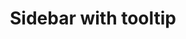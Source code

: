 ---
title: Sidebar with tooltip
category: Application
paid: false
isActive: true
ltr: {"preview":"function App() {\n\n    const profileRef = React.useRef()\n\n    const [isProfileActive, setIsProfileActive] = React.useState(false)\n\n    const navigation = [\n        {\n            href: 'javascript:void(0)',\n            name: 'Overview',\n            icon: <svg xmlns=\"http://www.w3.org/2000/svg\" fill=\"none\" viewBox=\"0 0 24 24\" strokeWidth={1.5} stroke=\"currentColor\" className=\"w-5 h-5\">\n                <path strokeLinecap=\"round\" strokeLinejoin=\"round\" d=\"M6 6.878V6a2.25 2.25 0 012.25-2.25h7.5A2.25 2.25 0 0118 6v.878m-12 0c.235-.083.487-.128.75-.128h10.5c.263 0 .515.045.75.128m-12 0A2.25 2.25 0 004.5 9v.878m13.5-3A2.25 2.25 0 0119.5 9v.878m0 0a2.246 2.246 0 00-.75-.128H5.25c-.263 0-.515.045-.75.128m15 0A2.25 2.25 0 0121 12v6a2.25 2.25 0 01-2.25 2.25H5.25A2.25 2.25 0 013 18v-6c0-.98.626-1.813 1.5-2.122\" />\n            </svg>\n            ,\n        },\n        {\n            href: 'javascript:void(0)',\n            name: 'Integration',\n            icon: <svg xmlns=\"http://www.w3.org/2000/svg\" fill=\"none\" viewBox=\"0 0 24 24\" strokeWidth={1.5} stroke=\"currentColor\" className=\"w-5 h-5\">\n                <path strokeLinecap=\"round\" strokeLinejoin=\"round\" d=\"M14.25 6.087c0-.355.186-.676.401-.959.221-.29.349-.634.349-1.003 0-1.036-1.007-1.875-2.25-1.875s-2.25.84-2.25 1.875c0 .369.128.713.349 1.003.215.283.401.604.401.959v0a.64.64 0 01-.657.643 48.39 48.39 0 01-4.163-.3c.186 1.613.293 3.25.315 4.907a.656.656 0 01-.658.663v0c-.355 0-.676-.186-.959-.401a1.647 1.647 0 00-1.003-.349c-1.036 0-1.875 1.007-1.875 2.25s.84 2.25 1.875 2.25c.369 0 .713-.128 1.003-.349.283-.215.604-.401.959-.401v0c.31 0 .555.26.532.57a48.039 48.039 0 01-.642 5.056c1.518.19 3.058.309 4.616.354a.64.64 0 00.657-.643v0c0-.355-.186-.676-.401-.959a1.647 1.647 0 01-.349-1.003c0-1.035 1.008-1.875 2.25-1.875 1.243 0 2.25.84 2.25 1.875 0 .369-.128.713-.349 1.003-.215.283-.4.604-.4.959v0c0 .333.277.599.61.58a48.1 48.1 0 005.427-.63 48.05 48.05 0 00.582-4.717.532.532 0 00-.533-.57v0c-.355 0-.676.186-.959.401-.29.221-.634.349-1.003.349-1.035 0-1.875-1.007-1.875-2.25s.84-2.25 1.875-2.25c.37 0 .713.128 1.003.349.283.215.604.401.96.401v0a.656.656 0 00.658-.663 48.422 48.422 0 00-.37-5.36c-1.886.342-3.81.574-5.766.689a.578.578 0 01-.61-.58v0z\" />\n            </svg>\n            ,\n        },\n        {\n            href: 'javascript:void(0)',\n            name: 'Plans',\n            icon: <svg xmlns=\"http://www.w3.org/2000/svg\" fill=\"none\" viewBox=\"0 0 24 24\" strokeWidth={1.5} stroke=\"currentColor\" className=\"w-5 h-5\">\n                <path strokeLinecap=\"round\" strokeLinejoin=\"round\" d=\"M3.75 6A2.25 2.25 0 016 3.75h2.25A2.25 2.25 0 0110.5 6v2.25a2.25 2.25 0 01-2.25 2.25H6a2.25 2.25 0 01-2.25-2.25V6zM3.75 15.75A2.25 2.25 0 016 13.5h2.25a2.25 2.25 0 012.25 2.25V18a2.25 2.25 0 01-2.25 2.25H6A2.25 2.25 0 013.75 18v-2.25zM13.5 6a2.25 2.25 0 012.25-2.25H18A2.25 2.25 0 0120.25 6v2.25A2.25 2.25 0 0118 10.5h-2.25a2.25 2.25 0 01-2.25-2.25V6zM13.5 15.75a2.25 2.25 0 012.25-2.25H18a2.25 2.25 0 012.25 2.25V18A2.25 2.25 0 0118 20.25h-2.25A2.25 2.25 0 0113.5 18v-2.25z\" />\n            </svg>\n\n            ,\n        },\n        {\n            href: 'javascript:void(0)',\n            name: 'Transactions',\n            icon: <svg xmlns=\"http://www.w3.org/2000/svg\" fill=\"none\" viewBox=\"0 0 24 24\" strokeWidth={1.5} stroke=\"currentColor\" className=\"w-5 h-5\">\n                <path strokeLinecap=\"round\" strokeLinejoin=\"round\" d=\"M6.429 9.75L2.25 12l4.179 2.25m0-4.5l5.571 3 5.571-3m-11.142 0L2.25 7.5 12 2.25l9.75 5.25-4.179 2.25m0 0L21.75 12l-4.179 2.25m0 0l4.179 2.25L12 21.75 2.25 16.5l4.179-2.25m11.142 0l-5.571 3-5.571-3\" />\n            </svg>,\n        }\n    ]\n\n    const navsFooter = [\n        {\n            href: 'javascript:void(0)',\n            name: 'Help',\n            icon: <svg xmlns=\"http://www.w3.org/2000/svg\" fill=\"none\" viewBox=\"0 0 24 24\" strokeWidth={1.5} stroke=\"currentColor\" className=\"w-5 h-5\">\n                <path strokeLinecap=\"round\" strokeLinejoin=\"round\" d=\"M9.879 7.519c1.171-1.025 3.071-1.025 4.242 0 1.172 1.025 1.172 2.687 0 3.712-.203.179-.43.326-.67.442-.745.361-1.45.999-1.45 1.827v.75M21 12a9 9 0 11-18 0 9 9 0 0118 0zm-9 5.25h.008v.008H12v-.008z\" />\n            </svg>\n            ,\n        },\n        {\n            href: 'javascript:void(0)',\n            name: 'Settings',\n            icon: <svg xmlns=\"http://www.w3.org/2000/svg\" fill=\"none\" viewBox=\"0 0 24 24\" strokeWidth={1.5} stroke=\"currentColor\" className=\"w-5 h-5\">\n                <path strokeLinecap=\"round\" strokeLinejoin=\"round\" d=\"M9.594 3.94c.09-.542.56-.94 1.11-.94h2.593c.55 0 1.02.398 1.11.94l.213 1.281c.063.374.313.686.645.87.074.04.147.083.22.127.324.196.72.257 1.075.124l1.217-.456a1.125 1.125 0 011.37.49l1.296 2.247a1.125 1.125 0 01-.26 1.431l-1.003.827c-.293.24-.438.613-.431.992a6.759 6.759 0 010 .255c-.007.378.138.75.43.99l1.005.828c.424.35.534.954.26 1.43l-1.298 2.247a1.125 1.125 0 01-1.369.491l-1.217-.456c-.355-.133-.75-.072-1.076.124a6.57 6.57 0 01-.22.128c-.331.183-.581.495-.644.869l-.213 1.28c-.09.543-.56.941-1.11.941h-2.594c-.55 0-1.02-.398-1.11-.94l-.213-1.281c-.062-.374-.312-.686-.644-.87a6.52 6.52 0 01-.22-.127c-.325-.196-.72-.257-1.076-.124l-1.217.456a1.125 1.125 0 01-1.369-.49l-1.297-2.247a1.125 1.125 0 01.26-1.431l1.004-.827c.292-.24.437-.613.43-.992a6.932 6.932 0 010-.255c.007-.378-.138-.75-.43-.99l-1.004-.828a1.125 1.125 0 01-.26-1.43l1.297-2.247a1.125 1.125 0 011.37-.491l1.216.456c.356.133.751.072 1.076-.124.072-.044.146-.087.22-.128.332-.183.582-.495.644-.869l.214-1.281z\" />\n                <path strokeLinecap=\"round\" strokeLinejoin=\"round\" d=\"M15 12a3 3 0 11-6 0 3 3 0 016 0z\" />\n            </svg>\n            ,\n        },\n        {\n            href: 'javascript:void(0)',\n            name: 'Logout',\n            icon: <svg xmlns=\"http://www.w3.org/2000/svg\" fill=\"none\" viewBox=\"0 0 24 24\" strokeWidth={1.5} stroke=\"currentColor\" className=\"w-5 h-5\">\n                <path strokeLinecap=\"round\" strokeLinejoin=\"round\" d=\"M15.75 9V5.25A2.25 2.25 0 0013.5 3h-6a2.25 2.25 0 00-2.25 2.25v13.5A2.25 2.25 0 007.5 21h6a2.25 2.25 0 002.25-2.25V15m3 0l3-3m0 0l-3-3m3 3H9\" />\n            </svg>\n            ,\n        }\n    ]\n\n    React.useEffect(() => {\n        const handleProfile = (e) => {\n            if (profileRef.current && !profileRef.current.contains(e.target)) setIsProfileActive(false)\n        }\n        document.addEventListener('click', handleProfile)\n    }, [])\n\n    return (\n        <div style={{height: \"800px\"}}>\n            <nav\n                className=\"fixed top-0 left-0 w-20 h-full border-r bg-white space-y-8\">\n                <div class=\"flex flex-col h-full\">\n                    <div className='h-20 flex items-center justify-center px-8'>\n                        <a href='javascript:void(0)' className='flex-none'>\n                            <img src=\"https://floatui.com/logo-letter.png\" width={35} className=\"mx-auto\" />\n                        </a>\n                    </div>\n                    <div className=\"flex-1 flex flex-col h-full\">\n                        <ul className=\"px-4 text-sm font-medium flex-1\">\n                            {\n                                navigation.map((item, idx) => (\n                                    <li key={idx}>\n                                        <a href={item.href} className=\"relative flex items-center justify-center gap-x-2 text-gray-600 p-2 rounded-lg  hover:bg-gray-50 active:bg-gray-100 duration-150 group\">\n                                            <div className=\"text-gray-500\">{item.icon}</div>\n                                            <span className=\"absolute left-14 p-1 px-1.5 rounded-md whitespace-nowrap text-xs text-white bg-gray-800 hidden group-hover:inline-block group-focus:hidden duration-150\">\n                                                {item.name}\n                                            </span>\n                                        </a>\n                                    </li>\n                                ))\n                            }\n                        </ul>\n                        <div>\n                            <ul className=\"px-4 pb-4 text-sm font-medium\">\n                                {\n                                    navsFooter.map((item, idx) => (\n                                        <li key={idx}>\n                                            <a href={item.href} className=\"relative flex items-center justify-center gap-x-2 text-gray-600 p-2 rounded-lg  hover:bg-gray-50 active:bg-gray-100 duration-150 group\">\n                                                <div className=\"text-gray-500\">{item.icon}</div>\n                                                <span className=\"absolute left-14 p-1 px-1.5 rounded-md whitespace-nowrap text-xs text-white bg-gray-800 hidden group-hover:inline-block group-focus:hidden duration-150\">\n                                                    {item.name}\n                                                </span>\n                                            </a>\n                                        </li>\n                                    ))\n                                }\n                            </ul>\n                            <div className=\"relative py-4 px-4 border-t\">\n                                <button ref={profileRef} className=\"w-12 h-12 flex items-center gap-x-4 cursor-pointer rounded-full ring-offset-2 ring-gray-800 focus:ring-2 duration-150\"\n                                    onClick={() => setIsProfileActive(!isProfileActive)}\n                                >\n                                    <img src=\"https://randomuser.me/api/portraits/women/79.jpg\" className=\"w-12 h-12 rounded-full\" />\n                                </button>\n                                {\n                                    isProfileActive ? (\n                                        <div className=\"absolute bottom-4 left-20 w-64 rounded-lg bg-white shadow-md border text-sm text-gray-600\">\n                                            <div className=\"p-2\">\n                                                <span className=\"block text-gray-500/80 p-2\">vienna@gmail.com</span>\n                                                <a href=\"javascript:void(0)\" className=\"block w-full p-2 text-left rounded-md hover:bg-gray-50 active:bg-gray-100 duration-150\">\n                                                    Status\n                                                </a>\n                                                <div className=\"relative rounded-md hover:bg-gray-50 active:bg-gray-100 duration-150\">\n                                                    <svg xmlns=\"http://www.w3.org/2000/svg\" viewBox=\"0 0 20 20\" fill=\"currentColor\" className=\"w-4 h-4 absolute right-1 inset-y-0 my-auto pointer-events-none\">\n                                                        <path fillRule=\"evenodd\" d=\"M10 3a.75.75 0 01.55.24l3.25 3.5a.75.75 0 11-1.1 1.02L10 4.852 7.3 7.76a.75.75 0 01-1.1-1.02l3.25-3.5A.75.75 0 0110 3zm-3.76 9.2a.75.75 0 011.06.04l2.7 2.908 2.7-2.908a.75.75 0 111.1 1.02l-3.25 3.5a.75.75 0 01-1.1 0l-3.25-3.5a.75.75 0 01.04-1.06z\" clipRule=\"evenodd\" />\n                                                    </svg>\n                                                    <select className=\"w-full cursor-pointer appearance-none bg-transparent p-2 outline-none\">\n                                                        <option disabled selected>Theme</option>\n                                                        <option>Dark</option>\n                                                        <option>Light</option>\n                                                    </select>\n                                                </div>\n                                                <button className=\"block w-full p-2 text-left rounded-md hover:bg-gray-50 active:bg-gray-100 duration-150\">\n                                                    Logout\n                                                </button>\n                                            </div>\n                                        </div>\n                                    ) : \"\"\n                                }\n                            </div>\n                        </div>\n                    </div >\n                </div>\n            </nav>\n        </div>\n    );\n};","react":{"jsxCss":[],"jsxTail":[{"code":"import { useState, useEffect, useRef } from \"react\";\n\nconst Sidebar = () => {\n\n    const profileRef = useRef()\n\n    const [isProfileActive, setIsProfileActive] = useState(false)\n\n    const navigation = [\n        {\n            href: 'javascript:void(0)',\n            name: 'Overview',\n            icon: <svg xmlns=\"http://www.w3.org/2000/svg\" fill=\"none\" viewBox=\"0 0 24 24\" strokeWidth={1.5} stroke=\"currentColor\" className=\"w-5 h-5\">\n                <path strokeLinecap=\"round\" strokeLinejoin=\"round\" d=\"M6 6.878V6a2.25 2.25 0 012.25-2.25h7.5A2.25 2.25 0 0118 6v.878m-12 0c.235-.083.487-.128.75-.128h10.5c.263 0 .515.045.75.128m-12 0A2.25 2.25 0 004.5 9v.878m13.5-3A2.25 2.25 0 0119.5 9v.878m0 0a2.246 2.246 0 00-.75-.128H5.25c-.263 0-.515.045-.75.128m15 0A2.25 2.25 0 0121 12v6a2.25 2.25 0 01-2.25 2.25H5.25A2.25 2.25 0 013 18v-6c0-.98.626-1.813 1.5-2.122\" />\n            </svg>\n            ,\n        },\n        {\n            href: 'javascript:void(0)',\n            name: 'Integration',\n            icon: <svg xmlns=\"http://www.w3.org/2000/svg\" fill=\"none\" viewBox=\"0 0 24 24\" strokeWidth={1.5} stroke=\"currentColor\" className=\"w-5 h-5\">\n                <path strokeLinecap=\"round\" strokeLinejoin=\"round\" d=\"M14.25 6.087c0-.355.186-.676.401-.959.221-.29.349-.634.349-1.003 0-1.036-1.007-1.875-2.25-1.875s-2.25.84-2.25 1.875c0 .369.128.713.349 1.003.215.283.401.604.401.959v0a.64.64 0 01-.657.643 48.39 48.39 0 01-4.163-.3c.186 1.613.293 3.25.315 4.907a.656.656 0 01-.658.663v0c-.355 0-.676-.186-.959-.401a1.647 1.647 0 00-1.003-.349c-1.036 0-1.875 1.007-1.875 2.25s.84 2.25 1.875 2.25c.369 0 .713-.128 1.003-.349.283-.215.604-.401.959-.401v0c.31 0 .555.26.532.57a48.039 48.039 0 01-.642 5.056c1.518.19 3.058.309 4.616.354a.64.64 0 00.657-.643v0c0-.355-.186-.676-.401-.959a1.647 1.647 0 01-.349-1.003c0-1.035 1.008-1.875 2.25-1.875 1.243 0 2.25.84 2.25 1.875 0 .369-.128.713-.349 1.003-.215.283-.4.604-.4.959v0c0 .333.277.599.61.58a48.1 48.1 0 005.427-.63 48.05 48.05 0 00.582-4.717.532.532 0 00-.533-.57v0c-.355 0-.676.186-.959.401-.29.221-.634.349-1.003.349-1.035 0-1.875-1.007-1.875-2.25s.84-2.25 1.875-2.25c.37 0 .713.128 1.003.349.283.215.604.401.96.401v0a.656.656 0 00.658-.663 48.422 48.422 0 00-.37-5.36c-1.886.342-3.81.574-5.766.689a.578.578 0 01-.61-.58v0z\" />\n            </svg>\n            ,\n        },\n        {\n            href: 'javascript:void(0)',\n            name: 'Plans',\n            icon: <svg xmlns=\"http://www.w3.org/2000/svg\" fill=\"none\" viewBox=\"0 0 24 24\" strokeWidth={1.5} stroke=\"currentColor\" className=\"w-5 h-5\">\n                <path strokeLinecap=\"round\" strokeLinejoin=\"round\" d=\"M3.75 6A2.25 2.25 0 016 3.75h2.25A2.25 2.25 0 0110.5 6v2.25a2.25 2.25 0 01-2.25 2.25H6a2.25 2.25 0 01-2.25-2.25V6zM3.75 15.75A2.25 2.25 0 016 13.5h2.25a2.25 2.25 0 012.25 2.25V18a2.25 2.25 0 01-2.25 2.25H6A2.25 2.25 0 013.75 18v-2.25zM13.5 6a2.25 2.25 0 012.25-2.25H18A2.25 2.25 0 0120.25 6v2.25A2.25 2.25 0 0118 10.5h-2.25a2.25 2.25 0 01-2.25-2.25V6zM13.5 15.75a2.25 2.25 0 012.25-2.25H18a2.25 2.25 0 012.25 2.25V18A2.25 2.25 0 0118 20.25h-2.25A2.25 2.25 0 0113.5 18v-2.25z\" />\n            </svg>\n\n            ,\n        },\n        {\n            href: 'javascript:void(0)',\n            name: 'Transactions',\n            icon: <svg xmlns=\"http://www.w3.org/2000/svg\" fill=\"none\" viewBox=\"0 0 24 24\" strokeWidth={1.5} stroke=\"currentColor\" className=\"w-5 h-5\">\n                <path strokeLinecap=\"round\" strokeLinejoin=\"round\" d=\"M6.429 9.75L2.25 12l4.179 2.25m0-4.5l5.571 3 5.571-3m-11.142 0L2.25 7.5 12 2.25l9.75 5.25-4.179 2.25m0 0L21.75 12l-4.179 2.25m0 0l4.179 2.25L12 21.75 2.25 16.5l4.179-2.25m11.142 0l-5.571 3-5.571-3\" />\n            </svg>,\n        }\n    ]\n\n    const navsFooter = [\n        {\n            href: 'javascript:void(0)',\n            name: 'Help',\n            icon: <svg xmlns=\"http://www.w3.org/2000/svg\" fill=\"none\" viewBox=\"0 0 24 24\" strokeWidth={1.5} stroke=\"currentColor\" className=\"w-5 h-5\">\n                <path strokeLinecap=\"round\" strokeLinejoin=\"round\" d=\"M9.879 7.519c1.171-1.025 3.071-1.025 4.242 0 1.172 1.025 1.172 2.687 0 3.712-.203.179-.43.326-.67.442-.745.361-1.45.999-1.45 1.827v.75M21 12a9 9 0 11-18 0 9 9 0 0118 0zm-9 5.25h.008v.008H12v-.008z\" />\n            </svg>\n            ,\n        },\n        {\n            href: 'javascript:void(0)',\n            name: 'Settings',\n            icon: <svg xmlns=\"http://www.w3.org/2000/svg\" fill=\"none\" viewBox=\"0 0 24 24\" strokeWidth={1.5} stroke=\"currentColor\" className=\"w-5 h-5\">\n                <path strokeLinecap=\"round\" strokeLinejoin=\"round\" d=\"M9.594 3.94c.09-.542.56-.94 1.11-.94h2.593c.55 0 1.02.398 1.11.94l.213 1.281c.063.374.313.686.645.87.074.04.147.083.22.127.324.196.72.257 1.075.124l1.217-.456a1.125 1.125 0 011.37.49l1.296 2.247a1.125 1.125 0 01-.26 1.431l-1.003.827c-.293.24-.438.613-.431.992a6.759 6.759 0 010 .255c-.007.378.138.75.43.99l1.005.828c.424.35.534.954.26 1.43l-1.298 2.247a1.125 1.125 0 01-1.369.491l-1.217-.456c-.355-.133-.75-.072-1.076.124a6.57 6.57 0 01-.22.128c-.331.183-.581.495-.644.869l-.213 1.28c-.09.543-.56.941-1.11.941h-2.594c-.55 0-1.02-.398-1.11-.94l-.213-1.281c-.062-.374-.312-.686-.644-.87a6.52 6.52 0 01-.22-.127c-.325-.196-.72-.257-1.076-.124l-1.217.456a1.125 1.125 0 01-1.369-.49l-1.297-2.247a1.125 1.125 0 01.26-1.431l1.004-.827c.292-.24.437-.613.43-.992a6.932 6.932 0 010-.255c.007-.378-.138-.75-.43-.99l-1.004-.828a1.125 1.125 0 01-.26-1.43l1.297-2.247a1.125 1.125 0 011.37-.491l1.216.456c.356.133.751.072 1.076-.124.072-.044.146-.087.22-.128.332-.183.582-.495.644-.869l.214-1.281z\" />\n                <path strokeLinecap=\"round\" strokeLinejoin=\"round\" d=\"M15 12a3 3 0 11-6 0 3 3 0 016 0z\" />\n            </svg>\n            ,\n        },\n        {\n            href: 'javascript:void(0)',\n            name: 'Logout',\n            icon: <svg xmlns=\"http://www.w3.org/2000/svg\" fill=\"none\" viewBox=\"0 0 24 24\" strokeWidth={1.5} stroke=\"currentColor\" className=\"w-5 h-5\">\n                <path strokeLinecap=\"round\" strokeLinejoin=\"round\" d=\"M15.75 9V5.25A2.25 2.25 0 0013.5 3h-6a2.25 2.25 0 00-2.25 2.25v13.5A2.25 2.25 0 007.5 21h6a2.25 2.25 0 002.25-2.25V15m3 0l3-3m0 0l-3-3m3 3H9\" />\n            </svg>\n            ,\n        }\n    ]\n\n    useEffect(() => {\n        const handleProfile = (e) => {\n            if (profileRef.current && !profileRef.current.contains(e.target)) setIsProfileActive(false)\n        }\n        document.addEventListener('click', handleProfile)\n    }, [])\n\n    return (\n        <>\n            <nav\n                className=\"fixed top-0 left-0 w-20 h-full border-r bg-white space-y-8\">\n                <div class=\"flex flex-col h-full\">\n                    <div className='h-20 flex items-center justify-center px-8'>\n                        <a href='javascript:void(0)' className='flex-none'>\n                            <img src=\"https://floatui.com/logo-letter.png\" width={35} className=\"mx-auto\" />\n                        </a>\n                    </div>\n                    <div className=\"flex-1 flex flex-col h-full\">\n                        <ul className=\"px-4 text-sm font-medium flex-1\">\n                            {\n                                navigation.map((item, idx) => (\n                                    <li key={idx}>\n                                        <a href={item.href} className=\"relative flex items-center justify-center gap-x-2 text-gray-600 p-2 rounded-lg  hover:bg-gray-50 active:bg-gray-100 duration-150 group\">\n                                            <div className=\"text-gray-500\">{item.icon}</div>\n                                            <span className=\"absolute left-14 p-1 px-1.5 rounded-md whitespace-nowrap text-xs text-white bg-gray-800 hidden group-hover:inline-block group-focus:hidden duration-150\">\n                                                {item.name}\n                                            </span>\n                                        </a>\n                                    </li>\n                                ))\n                            }\n                        </ul>\n                        <div>\n                            <ul className=\"px-4 pb-4 text-sm font-medium\">\n                                {\n                                    navsFooter.map((item, idx) => (\n                                        <li key={idx}>\n                                            <a href={item.href} className=\"relative flex items-center justify-center gap-x-2 text-gray-600 p-2 rounded-lg  hover:bg-gray-50 active:bg-gray-100 duration-150 group\">\n                                                <div className=\"text-gray-500\">{item.icon}</div>\n                                                <span className=\"absolute left-14 p-1 px-1.5 rounded-md whitespace-nowrap text-xs text-white bg-gray-800 hidden group-hover:inline-block group-focus:hidden duration-150\">\n                                                    {item.name}\n                                                </span>\n                                            </a>\n                                        </li>\n                                    ))\n                                }\n                            </ul>\n                            <div className=\"relative py-4 px-4 border-t\">\n                                <button ref={profileRef} className=\"w-12 h-12 flex items-center gap-x-4 cursor-pointer rounded-full ring-offset-2 ring-gray-800 focus:ring-2 duration-150\"\n                                    onClick={() => setIsProfileActive(!isProfileActive)}\n                                >\n                                    <img src=\"https://randomuser.me/api/portraits/women/79.jpg\" className=\"w-12 h-12 rounded-full\" />\n                                </button>\n                                {\n                                    isProfileActive ? (\n                                        <div className=\"absolute bottom-4 left-20 w-64 rounded-lg bg-white shadow-md border text-sm text-gray-600\">\n                                            <div className=\"p-2\">\n                                                <span className=\"block text-gray-500/80 p-2\">vienna@gmail.com</span>\n                                                <a href=\"javascript:void(0)\" className=\"block w-full p-2 text-left rounded-md hover:bg-gray-50 active:bg-gray-100 duration-150\">\n                                                    Status\n                                                </a>\n                                                <div className=\"relative rounded-md hover:bg-gray-50 active:bg-gray-100 duration-150\">\n                                                    <svg xmlns=\"http://www.w3.org/2000/svg\" viewBox=\"0 0 20 20\" fill=\"currentColor\" className=\"w-4 h-4 absolute right-1 inset-y-0 my-auto pointer-events-none\">\n                                                        <path fillRule=\"evenodd\" d=\"M10 3a.75.75 0 01.55.24l3.25 3.5a.75.75 0 11-1.1 1.02L10 4.852 7.3 7.76a.75.75 0 01-1.1-1.02l3.25-3.5A.75.75 0 0110 3zm-3.76 9.2a.75.75 0 011.06.04l2.7 2.908 2.7-2.908a.75.75 0 111.1 1.02l-3.25 3.5a.75.75 0 01-1.1 0l-3.25-3.5a.75.75 0 01.04-1.06z\" clipRule=\"evenodd\" />\n                                                    </svg>\n                                                    <select className=\"w-full cursor-pointer appearance-none bg-transparent p-2 outline-none\">\n                                                        <option disabled selected>Theme</option>\n                                                        <option>Dark</option>\n                                                        <option>Light</option>\n                                                    </select>\n                                                </div>\n                                                <button className=\"block w-full p-2 text-left rounded-md hover:bg-gray-50 active:bg-gray-100 duration-150\">\n                                                    Logout\n                                                </button>\n                                            </div>\n                                        </div>\n                                    ) : \"\"\n                                }\n                            </div>\n                        </div>\n                    </div >\n                </div>\n            </nav>\n        </>\n    );\n};\n\nexport default Sidebar;","label":"App.jsx"}]},"vue":{"vueCss":[],"vueTail":[]}}
rtl: {"vue":{"vueTail":[],"vueCss":[]},"react":{"jsxCss":[],"jsxTail":[{"label":"App.jsx","code":"import { useState, useEffect, useRef } from \"react\";\n\nconst Sidebar = () => {\n\n    const profileRef = useRef()\n\n    const [isProfileActive, setIsProfileActive] = useState(false)\n\n    const navigation = [\n        {\n            href: 'javascript:void(0)',\n            name: 'ملخص',\n            icon: <svg xmlns=\"http://www.w3.org/2000/svg\" fill=\"none\" viewBox=\"0 0 24 24\" strokeWidth={1.5} stroke=\"currentColor\" className=\"w-5 h-5\">\n                <path strokeLinecap=\"round\" strokeLinejoin=\"round\" d=\"M6 6.878V6a2.25 2.25 0 012.25-2.25h7.5A2.25 2.25 0 0118 6v.878m-12 0c.235-.083.487-.128.75-.128h10.5c.263 0 .515.045.75.128m-12 0A2.25 2.25 0 004.5 9v.878m13.5-3A2.25 2.25 0 0119.5 9v.878m0 0a2.246 2.246 0 00-.75-.128H5.25c-.263 0-.515.045-.75.128m15 0A2.25 2.25 0 0121 12v6a2.25 2.25 0 01-2.25 2.25H5.25A2.25 2.25 0 013 18v-6c0-.98.626-1.813 1.5-2.122\" />\n            </svg>\n            ,\n        },\n        {\n            href: 'javascript:void(0)',\n            name: 'ادماج',\n            icon: <svg xmlns=\"http://www.w3.org/2000/svg\" fill=\"none\" viewBox=\"0 0 24 24\" strokeWidth={1.5} stroke=\"currentColor\" className=\"w-5 h-5\">\n                <path strokeLinecap=\"round\" strokeLinejoin=\"round\" d=\"M14.25 6.087c0-.355.186-.676.401-.959.221-.29.349-.634.349-1.003 0-1.036-1.007-1.875-2.25-1.875s-2.25.84-2.25 1.875c0 .369.128.713.349 1.003.215.283.401.604.401.959v0a.64.64 0 01-.657.643 48.39 48.39 0 01-4.163-.3c.186 1.613.293 3.25.315 4.907a.656.656 0 01-.658.663v0c-.355 0-.676-.186-.959-.401a1.647 1.647 0 00-1.003-.349c-1.036 0-1.875 1.007-1.875 2.25s.84 2.25 1.875 2.25c.369 0 .713-.128 1.003-.349.283-.215.604-.401.959-.401v0c.31 0 .555.26.532.57a48.039 48.039 0 01-.642 5.056c1.518.19 3.058.309 4.616.354a.64.64 0 00.657-.643v0c0-.355-.186-.676-.401-.959a1.647 1.647 0 01-.349-1.003c0-1.035 1.008-1.875 2.25-1.875 1.243 0 2.25.84 2.25 1.875 0 .369-.128.713-.349 1.003-.215.283-.4.604-.4.959v0c0 .333.277.599.61.58a48.1 48.1 0 005.427-.63 48.05 48.05 0 00.582-4.717.532.532 0 00-.533-.57v0c-.355 0-.676.186-.959.401-.29.221-.634.349-1.003.349-1.035 0-1.875-1.007-1.875-2.25s.84-2.25 1.875-2.25c.37 0 .713.128 1.003.349.283.215.604.401.96.401v0a.656.656 0 00.658-.663 48.422 48.422 0 00-.37-5.36c-1.886.342-3.81.574-5.766.689a.578.578 0 01-.61-.58v0z\" />\n            </svg>\n            ,\n        },\n        {\n            href: 'javascript:void(0)',\n            name: 'الخطط',\n            icon: <svg xmlns=\"http://www.w3.org/2000/svg\" fill=\"none\" viewBox=\"0 0 24 24\" strokeWidth={1.5} stroke=\"currentColor\" className=\"w-5 h-5\">\n                <path strokeLinecap=\"round\" strokeLinejoin=\"round\" d=\"M3.75 6A2.25 2.25 0 016 3.75h2.25A2.25 2.25 0 0110.5 6v2.25a2.25 2.25 0 01-2.25 2.25H6a2.25 2.25 0 01-2.25-2.25V6zM3.75 15.75A2.25 2.25 0 016 13.5h2.25a2.25 2.25 0 012.25 2.25V18a2.25 2.25 0 01-2.25 2.25H6A2.25 2.25 0 013.75 18v-2.25zM13.5 6a2.25 2.25 0 012.25-2.25H18A2.25 2.25 0 0120.25 6v2.25A2.25 2.25 0 0118 10.5h-2.25a2.25 2.25 0 01-2.25-2.25V6zM13.5 15.75a2.25 2.25 0 012.25-2.25H18a2.25 2.25 0 012.25 2.25V18A2.25 2.25 0 0118 20.25h-2.25A2.25 2.25 0 0113.5 18v-2.25z\" />\n            </svg>\n\n            ,\n        },\n        {\n            href: 'javascript:void(0)',\n            name: 'المعاملات',\n            icon: <svg xmlns=\"http://www.w3.org/2000/svg\" fill=\"none\" viewBox=\"0 0 24 24\" strokeWidth={1.5} stroke=\"currentColor\" className=\"w-5 h-5\">\n                <path strokeLinecap=\"round\" strokeLinejoin=\"round\" d=\"M6.429 9.75L2.25 12l4.179 2.25m0-4.5l5.571 3 5.571-3m-11.142 0L2.25 7.5 12 2.25l9.75 5.25-4.179 2.25m0 0L21.75 12l-4.179 2.25m0 0l4.179 2.25L12 21.75 2.25 16.5l4.179-2.25m11.142 0l-5.571 3-5.571-3\" />\n            </svg>,\n        }\n    ]\n\n    const navsFooter = [\n        {\n            href: 'javascript:void(0)',\n            name: 'مساعدة',\n            icon: <svg xmlns=\"http://www.w3.org/2000/svg\" fill=\"none\" viewBox=\"0 0 24 24\" strokeWidth={1.5} stroke=\"currentColor\" className=\"w-5 h-5\">\n                <path strokeLinecap=\"round\" strokeLinejoin=\"round\" d=\"M9.879 7.519c1.171-1.025 3.071-1.025 4.242 0 1.172 1.025 1.172 2.687 0 3.712-.203.179-.43.326-.67.442-.745.361-1.45.999-1.45 1.827v.75M21 12a9 9 0 11-18 0 9 9 0 0118 0zm-9 5.25h.008v.008H12v-.008z\" />\n            </svg>\n            ,\n        },\n        {\n            href: 'javascript:void(0)',\n            name: 'إعدادات',\n            icon: <svg xmlns=\"http://www.w3.org/2000/svg\" fill=\"none\" viewBox=\"0 0 24 24\" strokeWidth={1.5} stroke=\"currentColor\" className=\"w-5 h-5\">\n                <path strokeLinecap=\"round\" strokeLinejoin=\"round\" d=\"M9.594 3.94c.09-.542.56-.94 1.11-.94h2.593c.55 0 1.02.398 1.11.94l.213 1.281c.063.374.313.686.645.87.074.04.147.083.22.127.324.196.72.257 1.075.124l1.217-.456a1.125 1.125 0 011.37.49l1.296 2.247a1.125 1.125 0 01-.26 1.431l-1.003.827c-.293.24-.438.613-.431.992a6.759 6.759 0 010 .255c-.007.378.138.75.43.99l1.005.828c.424.35.534.954.26 1.43l-1.298 2.247a1.125 1.125 0 01-1.369.491l-1.217-.456c-.355-.133-.75-.072-1.076.124a6.57 6.57 0 01-.22.128c-.331.183-.581.495-.644.869l-.213 1.28c-.09.543-.56.941-1.11.941h-2.594c-.55 0-1.02-.398-1.11-.94l-.213-1.281c-.062-.374-.312-.686-.644-.87a6.52 6.52 0 01-.22-.127c-.325-.196-.72-.257-1.076-.124l-1.217.456a1.125 1.125 0 01-1.369-.49l-1.297-2.247a1.125 1.125 0 01.26-1.431l1.004-.827c.292-.24.437-.613.43-.992a6.932 6.932 0 010-.255c.007-.378-.138-.75-.43-.99l-1.004-.828a1.125 1.125 0 01-.26-1.43l1.297-2.247a1.125 1.125 0 011.37-.491l1.216.456c.356.133.751.072 1.076-.124.072-.044.146-.087.22-.128.332-.183.582-.495.644-.869l.214-1.281z\" />\n                <path strokeLinecap=\"round\" strokeLinejoin=\"round\" d=\"M15 12a3 3 0 11-6 0 3 3 0 016 0z\" />\n            </svg>\n            ,\n        },\n        {\n            href: 'javascript:void(0)',\n            name: 'تسجيل الخروج',\n            icon: <svg xmlns=\"http://www.w3.org/2000/svg\" fill=\"none\" viewBox=\"0 0 24 24\" strokeWidth={1.5} stroke=\"currentColor\" className=\"w-5 h-5\">\n                <path strokeLinecap=\"round\" strokeLinejoin=\"round\" d=\"M15.75 9V5.25A2.25 2.25 0 0013.5 3h-6a2.25 2.25 0 00-2.25 2.25v13.5A2.25 2.25 0 007.5 21h6a2.25 2.25 0 002.25-2.25V15m3 0l3-3m0 0l-3-3m3 3H9\" />\n            </svg>\n            ,\n        }\n    ]\n\n    useEffect(() => {\n        const handleProfile = (e) => {\n            if (profileRef.current && !profileRef.current.contains(e.target)) setIsProfileActive(false)\n        }\n        document.addEventListener('click', handleProfile)\n    }, [])\n\n    return (\n        <>\n            <nav\n                className=\"fixed top-0 right-0 w-20 h-full border-l bg-white space-y-8\">\n                <div class=\"flex flex-col h-full\">\n                    <div className='h-20 flex items-center justify-center px-8'>\n                        <a href='javascript:void(0)' className='flex-none'>\n                            <img src=\"https://floatui.com/logo-letter.png\" width={35} className=\"mx-auto\" />\n                        </a>\n                    </div>\n                    <div className=\"flex-1 flex flex-col h-full\">\n                        <ul className=\"px-4 text-sm font-medium flex-1\">\n                            {\n                                navigation.map((item, idx) => (\n                                    <li key={idx}>\n                                        <a href={item.href} className=\"relative flex items-center justify-center gap-x-2 text-gray-600 p-2 rounded-lg  hover:bg-gray-50 active:bg-gray-100 duration-150 group\">\n                                            <div className=\"text-gray-500\">{item.icon}</div>\n                                            <span className=\"absolute right-14 p-1 px-1.5 rounded-md whitespace-nowrap text-xs text-white bg-gray-800 hidden group-hover:inline-block group-focus:hidden duration-150\">\n                                                {item.name}\n                                            </span>\n                                        </a>\n                                    </li>\n                                ))\n                            }\n                        </ul>\n                        <div>\n                            <ul className=\"px-4 pb-4 text-sm font-medium\">\n                                {\n                                    navsFooter.map((item, idx) => (\n                                        <li key={idx}>\n                                            <a href={item.href} className=\"relative flex items-center justify-center gap-x-2 text-gray-600 p-2 rounded-lg  hover:bg-gray-50 active:bg-gray-100 duration-150 group\">\n                                                <div className=\"text-gray-500\">{item.icon}</div>\n                                                <span className=\"absolute right-14 p-1 px-1.5 rounded-md whitespace-nowrap text-xs text-white bg-gray-800 hidden group-hover:inline-block group-focus:hidden duration-150\">\n                                                    {item.name}\n                                                </span>\n                                            </a>\n                                        </li>\n                                    ))\n                                }\n                            </ul>\n                            <div className=\"relative py-4 px-4 border-t\">\n                                <button ref={profileRef} className=\"w-12 h-12 flex items-center gap-x-4 cursor-pointer rounded-full ring-offset-2 ring-gray-800 focus:ring-2 duration-150\"\n                                    onClick={() => setIsProfileActive(!isProfileActive)}\n                                >\n                                    <img src=\"https://randomuser.me/api/portraits/women/79.jpg\" className=\"w-12 h-12 rounded-full\" />\n                                </button>\n                                {\n                                    isProfileActive ? (\n                                        <div className=\"absolute bottom-4 right-20 w-64 rounded-lg bg-white shadow-md border text-sm text-gray-600\">\n                                            <div className=\"p-2\">\n                                                <span className=\"block text-gray-500/80 p-2\">vienna@gmail.com</span>\n                                                <a href=\"javascript:void(0)\" className=\"block w-full p-2 text-right rounded-md hover:bg-gray-50 active:bg-gray-100 duration-150\">\n                                                    الحالة\n                                                </a>\n                                                <div className=\"relative rounded-md hover:bg-gray-50 active:bg-gray-100 duration-150\">\n                                                    <svg xmlns=\"http://www.w3.org/2000/svg\" viewBox=\"0 0 20 20\" fill=\"currentColor\" className=\"w-4 h-4 absolute left-1 inset-y-0 my-auto pointer-events-none\">\n                                                        <path fillRule=\"evenodd\" d=\"M10 3a.75.75 0 01.55.24l3.25 3.5a.75.75 0 11-1.1 1.02L10 4.852 7.3 7.76a.75.75 0 01-1.1-1.02l3.25-3.5A.75.75 0 0110 3zm-3.76 9.2a.75.75 0 011.06.04l2.7 2.908 2.7-2.908a.75.75 0 111.1 1.02l-3.25 3.5a.75.75 0 01-1.1 0l-3.25-3.5a.75.75 0 01.04-1.06z\" clipRule=\"evenodd\" />\n                                                    </svg>\n                                                    <select className=\"w-full cursor-pointer appearance-none bg-transparent p-2 outline-none\">\n                                                        <option disabled selected>الوضع</option>\n                                                        <option>مظلم</option>\n                                                        <option>مضيء</option>\n                                                    </select>\n                                                </div>\n                                                <button className=\"block w-full p-2 text-right rounded-md hover:bg-gray-50 active:bg-gray-100 duration-150\">\n                                                    تسجيل خروج\n                                                </button>\n                                            </div>\n                                        </div>\n                                    ) : \"\"\n                                }\n                            </div>\n                        </div>\n                    </div >\n                </div>\n            </nav>\n        </>\n    );\n};\n\nexport default Sidebar;"}]},"preview":"function App() {\n\n    const profileRef = React.useRef()\n\n    const [isProfileActive, setIsProfileActive] = React.useState(false)\n\n    const navigation = [\n        {\n            href: 'javascript:void(0)',\n            name: 'ملخص',\n            icon: <svg xmlns=\"http://www.w3.org/2000/svg\" fill=\"none\" viewBox=\"0 0 24 24\" strokeWidth={1.5} stroke=\"currentColor\" className=\"w-5 h-5\">\n                <path strokeLinecap=\"round\" strokeLinejoin=\"round\" d=\"M6 6.878V6a2.25 2.25 0 012.25-2.25h7.5A2.25 2.25 0 0118 6v.878m-12 0c.235-.083.487-.128.75-.128h10.5c.263 0 .515.045.75.128m-12 0A2.25 2.25 0 004.5 9v.878m13.5-3A2.25 2.25 0 0119.5 9v.878m0 0a2.246 2.246 0 00-.75-.128H5.25c-.263 0-.515.045-.75.128m15 0A2.25 2.25 0 0121 12v6a2.25 2.25 0 01-2.25 2.25H5.25A2.25 2.25 0 013 18v-6c0-.98.626-1.813 1.5-2.122\" />\n            </svg>\n            ,\n        },\n        {\n            href: 'javascript:void(0)',\n            name: 'ادماج',\n            icon: <svg xmlns=\"http://www.w3.org/2000/svg\" fill=\"none\" viewBox=\"0 0 24 24\" strokeWidth={1.5} stroke=\"currentColor\" className=\"w-5 h-5\">\n                <path strokeLinecap=\"round\" strokeLinejoin=\"round\" d=\"M14.25 6.087c0-.355.186-.676.401-.959.221-.29.349-.634.349-1.003 0-1.036-1.007-1.875-2.25-1.875s-2.25.84-2.25 1.875c0 .369.128.713.349 1.003.215.283.401.604.401.959v0a.64.64 0 01-.657.643 48.39 48.39 0 01-4.163-.3c.186 1.613.293 3.25.315 4.907a.656.656 0 01-.658.663v0c-.355 0-.676-.186-.959-.401a1.647 1.647 0 00-1.003-.349c-1.036 0-1.875 1.007-1.875 2.25s.84 2.25 1.875 2.25c.369 0 .713-.128 1.003-.349.283-.215.604-.401.959-.401v0c.31 0 .555.26.532.57a48.039 48.039 0 01-.642 5.056c1.518.19 3.058.309 4.616.354a.64.64 0 00.657-.643v0c0-.355-.186-.676-.401-.959a1.647 1.647 0 01-.349-1.003c0-1.035 1.008-1.875 2.25-1.875 1.243 0 2.25.84 2.25 1.875 0 .369-.128.713-.349 1.003-.215.283-.4.604-.4.959v0c0 .333.277.599.61.58a48.1 48.1 0 005.427-.63 48.05 48.05 0 00.582-4.717.532.532 0 00-.533-.57v0c-.355 0-.676.186-.959.401-.29.221-.634.349-1.003.349-1.035 0-1.875-1.007-1.875-2.25s.84-2.25 1.875-2.25c.37 0 .713.128 1.003.349.283.215.604.401.96.401v0a.656.656 0 00.658-.663 48.422 48.422 0 00-.37-5.36c-1.886.342-3.81.574-5.766.689a.578.578 0 01-.61-.58v0z\" />\n            </svg>\n            ,\n        },\n        {\n            href: 'javascript:void(0)',\n            name: 'الخطط',\n            icon: <svg xmlns=\"http://www.w3.org/2000/svg\" fill=\"none\" viewBox=\"0 0 24 24\" strokeWidth={1.5} stroke=\"currentColor\" className=\"w-5 h-5\">\n                <path strokeLinecap=\"round\" strokeLinejoin=\"round\" d=\"M3.75 6A2.25 2.25 0 016 3.75h2.25A2.25 2.25 0 0110.5 6v2.25a2.25 2.25 0 01-2.25 2.25H6a2.25 2.25 0 01-2.25-2.25V6zM3.75 15.75A2.25 2.25 0 016 13.5h2.25a2.25 2.25 0 012.25 2.25V18a2.25 2.25 0 01-2.25 2.25H6A2.25 2.25 0 013.75 18v-2.25zM13.5 6a2.25 2.25 0 012.25-2.25H18A2.25 2.25 0 0120.25 6v2.25A2.25 2.25 0 0118 10.5h-2.25a2.25 2.25 0 01-2.25-2.25V6zM13.5 15.75a2.25 2.25 0 012.25-2.25H18a2.25 2.25 0 012.25 2.25V18A2.25 2.25 0 0118 20.25h-2.25A2.25 2.25 0 0113.5 18v-2.25z\" />\n            </svg>\n\n            ,\n        },\n        {\n            href: 'javascript:void(0)',\n            name: 'المعاملات',\n            icon: <svg xmlns=\"http://www.w3.org/2000/svg\" fill=\"none\" viewBox=\"0 0 24 24\" strokeWidth={1.5} stroke=\"currentColor\" className=\"w-5 h-5\">\n                <path strokeLinecap=\"round\" strokeLinejoin=\"round\" d=\"M6.429 9.75L2.25 12l4.179 2.25m0-4.5l5.571 3 5.571-3m-11.142 0L2.25 7.5 12 2.25l9.75 5.25-4.179 2.25m0 0L21.75 12l-4.179 2.25m0 0l4.179 2.25L12 21.75 2.25 16.5l4.179-2.25m11.142 0l-5.571 3-5.571-3\" />\n            </svg>,\n        }\n    ]\n\n    const navsFooter = [\n        {\n            href: 'javascript:void(0)',\n            name: 'مساعدة',\n            icon: <svg xmlns=\"http://www.w3.org/2000/svg\" fill=\"none\" viewBox=\"0 0 24 24\" strokeWidth={1.5} stroke=\"currentColor\" className=\"w-5 h-5\">\n                <path strokeLinecap=\"round\" strokeLinejoin=\"round\" d=\"M9.879 7.519c1.171-1.025 3.071-1.025 4.242 0 1.172 1.025 1.172 2.687 0 3.712-.203.179-.43.326-.67.442-.745.361-1.45.999-1.45 1.827v.75M21 12a9 9 0 11-18 0 9 9 0 0118 0zm-9 5.25h.008v.008H12v-.008z\" />\n            </svg>\n            ,\n        },\n        {\n            href: 'javascript:void(0)',\n            name: 'إعدادات',\n            icon: <svg xmlns=\"http://www.w3.org/2000/svg\" fill=\"none\" viewBox=\"0 0 24 24\" strokeWidth={1.5} stroke=\"currentColor\" className=\"w-5 h-5\">\n                <path strokeLinecap=\"round\" strokeLinejoin=\"round\" d=\"M9.594 3.94c.09-.542.56-.94 1.11-.94h2.593c.55 0 1.02.398 1.11.94l.213 1.281c.063.374.313.686.645.87.074.04.147.083.22.127.324.196.72.257 1.075.124l1.217-.456a1.125 1.125 0 011.37.49l1.296 2.247a1.125 1.125 0 01-.26 1.431l-1.003.827c-.293.24-.438.613-.431.992a6.759 6.759 0 010 .255c-.007.378.138.75.43.99l1.005.828c.424.35.534.954.26 1.43l-1.298 2.247a1.125 1.125 0 01-1.369.491l-1.217-.456c-.355-.133-.75-.072-1.076.124a6.57 6.57 0 01-.22.128c-.331.183-.581.495-.644.869l-.213 1.28c-.09.543-.56.941-1.11.941h-2.594c-.55 0-1.02-.398-1.11-.94l-.213-1.281c-.062-.374-.312-.686-.644-.87a6.52 6.52 0 01-.22-.127c-.325-.196-.72-.257-1.076-.124l-1.217.456a1.125 1.125 0 01-1.369-.49l-1.297-2.247a1.125 1.125 0 01.26-1.431l1.004-.827c.292-.24.437-.613.43-.992a6.932 6.932 0 010-.255c.007-.378-.138-.75-.43-.99l-1.004-.828a1.125 1.125 0 01-.26-1.43l1.297-2.247a1.125 1.125 0 011.37-.491l1.216.456c.356.133.751.072 1.076-.124.072-.044.146-.087.22-.128.332-.183.582-.495.644-.869l.214-1.281z\" />\n                <path strokeLinecap=\"round\" strokeLinejoin=\"round\" d=\"M15 12a3 3 0 11-6 0 3 3 0 016 0z\" />\n            </svg>\n            ,\n        },\n        {\n            href: 'javascript:void(0)',\n            name: 'تسجيل الخروج',\n            icon: <svg xmlns=\"http://www.w3.org/2000/svg\" fill=\"none\" viewBox=\"0 0 24 24\" strokeWidth={1.5} stroke=\"currentColor\" className=\"w-5 h-5\">\n                <path strokeLinecap=\"round\" strokeLinejoin=\"round\" d=\"M15.75 9V5.25A2.25 2.25 0 0013.5 3h-6a2.25 2.25 0 00-2.25 2.25v13.5A2.25 2.25 0 007.5 21h6a2.25 2.25 0 002.25-2.25V15m3 0l3-3m0 0l-3-3m3 3H9\" />\n            </svg>\n            ,\n        }\n    ]\n\n    React.useEffect(() => {\n        const handleProfile = (e) => {\n            if (profileRef.current && !profileRef.current.contains(e.target)) setIsProfileActive(false)\n        }\n        document.addEventListener('click', handleProfile)\n    }, [])\n\n    return (\n        <div style={{height: \"800px\"}}>\n            <nav\n                className=\"fixed top-0 right-0 w-20 h-full border-l bg-white space-y-8\">\n                <div class=\"flex flex-col h-full\">\n                    <div className='h-20 flex items-center justify-center px-8'>\n                        <a href='javascript:void(0)' className='flex-none'>\n                            <img src=\"https://floatui.com/logo-letter.png\" width={35} className=\"mx-auto\" />\n                        </a>\n                    </div>\n                    <div className=\"flex-1 flex flex-col h-full\">\n                        <ul className=\"px-4 text-sm font-medium flex-1\">\n                            {\n                                navigation.map((item, idx) => (\n                                    <li key={idx}>\n                                        <a href={item.href} className=\"relative flex items-center justify-center gap-x-2 text-gray-600 p-2 rounded-lg  hover:bg-gray-50 active:bg-gray-100 duration-150 group\">\n                                            <div className=\"text-gray-500\">{item.icon}</div>\n                                            <span className=\"absolute right-14 p-1 px-1.5 rounded-md whitespace-nowrap text-xs text-white bg-gray-800 hidden group-hover:inline-block group-focus:hidden duration-150\">\n                                                {item.name}\n                                            </span>\n                                        </a>\n                                    </li>\n                                ))\n                            }\n                        </ul>\n                        <div>\n                            <ul className=\"px-4 pb-4 text-sm font-medium\">\n                                {\n                                    navsFooter.map((item, idx) => (\n                                        <li key={idx}>\n                                            <a href={item.href} className=\"relative flex items-center justify-center gap-x-2 text-gray-600 p-2 rounded-lg  hover:bg-gray-50 active:bg-gray-100 duration-150 group\">\n                                                <div className=\"text-gray-500\">{item.icon}</div>\n                                                <span className=\"absolute right-14 p-1 px-1.5 rounded-md whitespace-nowrap text-xs text-white bg-gray-800 hidden group-hover:inline-block group-focus:hidden duration-150\">\n                                                    {item.name}\n                                                </span>\n                                            </a>\n                                        </li>\n                                    ))\n                                }\n                            </ul>\n                            <div className=\"relative py-4 px-4 border-t\">\n                                <button ref={profileRef} className=\"w-12 h-12 flex items-center gap-x-4 cursor-pointer rounded-full ring-offset-2 ring-gray-800 focus:ring-2 duration-150\"\n                                    onClick={() => setIsProfileActive(!isProfileActive)}\n                                >\n                                    <img src=\"https://randomuser.me/api/portraits/women/79.jpg\" className=\"w-12 h-12 rounded-full\" />\n                                </button>\n                                {\n                                    isProfileActive ? (\n                                        <div className=\"absolute bottom-4 right-20 w-64 rounded-lg bg-white shadow-md border text-sm text-gray-600\">\n                                            <div className=\"p-2\">\n                                                <span className=\"block text-gray-500/80 p-2\">vienna@gmail.com</span>\n                                                <a href=\"javascript:void(0)\" className=\"block w-full p-2 text-right rounded-md hover:bg-gray-50 active:bg-gray-100 duration-150\">\n                                                    الحالة\n                                                </a>\n                                                <div className=\"relative rounded-md hover:bg-gray-50 active:bg-gray-100 duration-150\">\n                                                    <svg xmlns=\"http://www.w3.org/2000/svg\" viewBox=\"0 0 20 20\" fill=\"currentColor\" className=\"w-4 h-4 absolute left-1 inset-y-0 my-auto pointer-events-none\">\n                                                        <path fillRule=\"evenodd\" d=\"M10 3a.75.75 0 01.55.24l3.25 3.5a.75.75 0 11-1.1 1.02L10 4.852 7.3 7.76a.75.75 0 01-1.1-1.02l3.25-3.5A.75.75 0 0110 3zm-3.76 9.2a.75.75 0 011.06.04l2.7 2.908 2.7-2.908a.75.75 0 111.1 1.02l-3.25 3.5a.75.75 0 01-1.1 0l-3.25-3.5a.75.75 0 01.04-1.06z\" clipRule=\"evenodd\" />\n                                                    </svg>\n                                                    <select className=\"w-full cursor-pointer appearance-none bg-transparent p-2 outline-none\">\n                                                        <option disabled selected>الوضع</option>\n                                                        <option>مظلم</option>\n                                                        <option>مضيء</option>\n                                                    </select>\n                                                </div>\n                                                <button className=\"block w-full p-2 text-right rounded-md hover:bg-gray-50 active:bg-gray-100 duration-150\">\n                                                    تسجيل خروج\n                                                </button>\n                                            </div>\n                                        </div>\n                                    ) : \"\"\n                                }\n                            </div>\n                        </div>\n                    </div >\n                </div>\n            </nav>\n        </div>\n    );\n};"}
slug: /sidebars
id: a989d649-edd3-4d48-ba3c-8d301e81fb4d
created_at: 1681695216603
---
